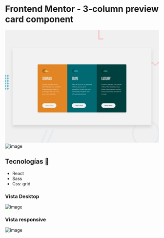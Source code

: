# Frontend Mentor - 3-column preview card component

![Design preview for the 3-column preview card component coding challenge](./design/desktop-preview.jpg)
![image](https://user-images.githubusercontent.com/88061350/203871986-a042cd9e-d517-4f04-b5f9-3c4220df6606.png)


## Tecnologías 🚀

- React
- Sass
- Css: grid

### Vista Desktop

![image](https://user-images.githubusercontent.com/88061350/203871842-da0c1e8f-6cda-4ca0-9d5d-05e9c3cebc80.png)

### Vista responsive

![image](https://user-images.githubusercontent.com/88061350/203871956-d51bcb58-955a-4f89-a89e-84b4085fc194.png)
